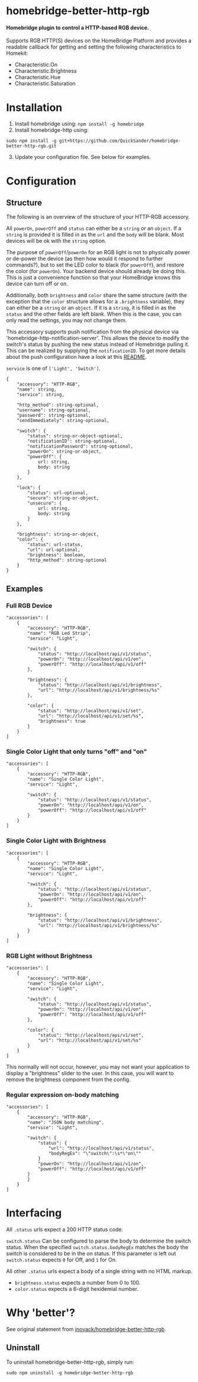 # homebridge-better-http-rgb

#### Homebridge plugin to control a HTTP-based RGB device.

Supports RGB HTTP(S) devices on the HomeBridge Platform and provides a readable
callback for getting and setting the following characteristics to Homekit:

* Characteristic.On
* Characteristic.Brightness
* Characteristic.Hue
* Characteristic.Saturation


# Installation

1. Install homebridge using: `npm install -g homebridge`
2. Install homebridge-http using:
```
sudo npm install -g git+https://github.com/QuickSander/homebridge-better-http-rgb.git
```
3. Update your configuration file.  See below for examples.


# Configuration

## Structure

The following is an overview of the structure of your HTTP-RGB accessory.

All `powerOn`, `powerOff` and `status` can either be a `string` or an `object`.
If a `string` is provided it is filled in as the `url` and the `body` will be
blank. Most devices will be ok with the `string` option.

The purpose of `powerOff`/`powerOn` for an RGB light is not to physically power
or de-power the device (as then how would it respond to further commands?), but
to set the LED color to black (for `powerOff`), and restore the color (for
`powerOn`).  Your backend device should already be doing this.  This is just
a convenience function so that your HomeBridge knows this device can turn off
or on.

Additionally, both `brightness` and `color` share the same structure (with the
exception that the `color` structure allows for a `.brightness` variable), they
can either be a `string` or an `object`.  If it is a `string`, it is filled in
as the `status` and the other fields are left blank. When this is the case, you
can only read the settings, you may not change them.

This accessory supports push notification from the physical device via 
'homebridge-http-notification-server'. This allows the device to modify the
switch's status by pushing the new status instead of Homebridge pulling it.
This can be realized by supplying the `notificationID`.
To get more details about the push configuration have a look at this 
[README](https://github.com/Supereg/homebridge-http-notification-server).

`service` is one of `['Light', 'Switch']`.


    {
        "accessory": "HTTP-RGB",
        "name": string,
        "service": string,

        "http_method": string-optional,
        "username": string-optional,
        "password": string-optional,
        "sendImmediately": string-optional,

        "switch": {
            "status": string-or-object-optional,
            "notificationID": string-optional,
            "notificationPassword": string-optional,
            "powerOn": string-or-object,
            "powerOff": {
                url: string,
                body: string
            }
        },

        "lock": {
            "status": url-optional,
            "secure": string-or-object,
            "unsecure": {
                url: string,
                body: string
            }
        },

        "brightness": string-or-object,
        "color": {
            "status": url-status,
            "url": url-optional,
            "brightness": boolean,
            "http_method": string-optional
        }
    }


## Examples

### Full RGB Device

    "accessories": [
        {
            "accessory": "HTTP-RGB",
            "name": "RGB Led Strip",
            "service": "Light",

            "switch": {
                "status": "http://localhost/api/v1/status",
                "powerOn": "http://localhost/api/v1/on",
                "powerOff": "http://localhost/api/v1/off"
            },

            "brightness": {
                "status": "http://localhost/api/v1/brightness",
                "url": "http://localhost/api/v1/brightness/%s"
            },

            "color": {
                "status": "http://localhost/api/v1/set",
                "url": "http://localhost/api/v1/set/%s",
                "brightness": true
            }
        }
    ]

### Single Color Light that only turns "off" and "on"

    "accessories": [
        {
            "accessory": "HTTP-RGB",
            "name": "Single Color Light",
            "service": "Light",

            "switch": {
                "status": "http://localhost/api/v1/status",
                "powerOn": "http://localhost/api/v1/on",
                "powerOff": "http://localhost/api/v1/off"
            }
        }
    ]

### Single Color Light with Brightness

    "accessories": [
        {
            "accessory": "HTTP-RGB",
            "name": "Single Color Light",
            "service": "Light",

            "switch": {
                "status": "http://localhost/api/v1/status",
                "powerOn": "http://localhost/api/v1/on",
                "powerOff": "http://localhost/api/v1/off"
            },

            "brightness": {
                "status": "http://localhost/api/v1/brightness",
                "url": "http://localhost/api/v1/brightness/%s"
            }
        }
    ]

### RGB Light without Brightness

    "accessories": [
        {
            "accessory": "HTTP-RGB",
            "name": "Single Color Light",
            "service": "Light",

            "switch": {
                "status": "http://localhost/api/v1/status",
                "powerOn": "http://localhost/api/v1/on",
                "powerOff": "http://localhost/api/v1/off"
            },

            "color": {
                "status": "http://localhost/api/v1/set",
                "url": "http://localhost/api/v1/set/%s"
            }
        }
    ]

This normally will not occur, however, you may not want your application to
display a "brightness" slider to the user.  In this case, you will want to
remove the brightness component from the config.

### Regular expression on-body matching

    "accessories": [
        {
            "accessory": "HTTP-RGB",
            "name": "JSON body matching",
            "service": "Light",

            "switch": {
                "status": {
                    "url": "http://localhost/api/v1/status",
                    "bodyRegEx": "\"switch\":\s*\"on\""
                }
                "powerOn": "http://localhost/api/v1/on",
                "powerOff": "http://localhost/api/v1/off"
            }
            }
        }
    ]

# Interfacing
All `.status` urls expect a 200 HTTP status code.

`switch.status` Can be configured to parse the body to determine the switch
status. When the specified `switch.status.bodyRegEx` matches the body the
switch is considered to be in the on status. If this parameter is left out
`switch.status` expects `0` for Off, and `1` for On.

All other `.status` urls expect a body of a single
string with no HTML markup.

* `brightness.status` expects a number from 0 to 100.
* `color.status` expects a 6-digit hexidemial number.

# Why 'better'?

See original statement from [jnovack/homebridge-better-http-rgb](https://github.com/jnovack/homebridge-better-http-rgb#why-better).

## Uninstall

To uninstall homebridge-better-http-rgb, simply run:
```
sudo npm uninstall -g homebridge-better-http-rgb
```
